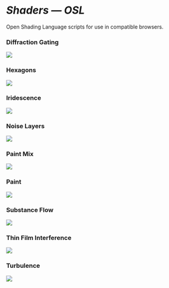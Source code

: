 # **_Shaders &mdash; OSL_**

Open Shading Language scripts for use in compatible browsers.

### Diffraction Gating

<img src="shaders/diffraction-gating.png">

### Hexagons

<img src="shaders/hexagons.png">

### Iridescence

<img src="shaders/iridescence.png">

### Noise Layers

<img src="shaders/noise-layers.png">

### Paint Mix

<img src="shaders/paint-mix.png">

### Paint

<img src="shaders/paint.png">

### Substance Flow

<img src="shaders/substance-flow-02.png">

### Thin Film Interference

<img src="shaders/thin-film-interference.png">

### Turbulence

<img src="shaders/turbulence.png">
